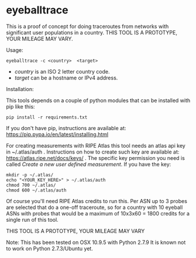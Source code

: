 # eyeballtrace
This is a proof of concept for doing traceroutes from networks with significant user populations in a country.
THIS TOOL IS A PROTOTYPE, YOUR MILEAGE MAY VARY.


Usage:

    eyeballtrace -c <country>  <target>

 * _country_ is an ISO 2 letter country code.
 * _target_ can be a hostname or IPv4 address.
 

Installation:

This tools depends on a couple of python modules that can be installed with pip like this:

    pip install -r requirements.txt

If you don't have pip, instructions are available at: https://pip.pypa.io/en/latest/installing.html

For creating measurements with RIPE Atlas this tool needs an atlas api key in ~/.atlas/auth . Instructions on how to create such key are available at: https://atlas.ripe.net/docs/keys/ . The specific key permission you need is called _Create a new user defined measurement_. If you have the key:


    mkdir -p ~/.atlas/
    echo "<YOUR_KEY_HERE>" > ~/.atlas/auth
    chmod 700 ~/.atlas/
    chmod 600 ~/.atlas/auth

Of course you'll need RIPE Atlas credits to run this. Per ASN up to 3 probes are selected that do a one-off traceroute, so for a country with 10 eyeball ASNs with probes that would be a maximum of 10x3x60 = 1800 credits for a single run of this tool.

THIS TOOL IS A PROTOTYPE, YOUR MILEAGE MAY VARY

Note: This has been tested on OSX 10.9.5 with Python 2.7.9
It is known not to work on Python 2.7.3/Ubuntu yet.
